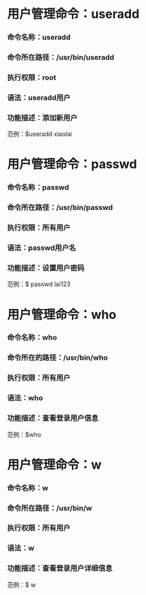 # 用户管理命令：useradd

### 命令名称：useradd

### 命令所在路径：/usr/bin/useradd

### 执行权限：root

### 语法：useradd用户

### 功能描述：添加新用户

范例：$useradd xiaolai

# 用户管理命令：passwd

### 命令名称：passwd

### 命令所在路径：/usr/bin/passwd

### 执行权限：所有用户

### 语法：passwd用户名

### 功能描述：设置用户密码

范例：$ passwd lai123

# 用户管理命令：who

### 命令名称：who

### 命令所在的路径：/usr/bin/who

### 执行权限：所有用户

### 语法：who 

### 功能描述：查看登录用户信息

范例：$who

# 用户管理命令：w

### 命令名称：w

### 命令所在路径：/usr/bin/w

### 执行权限：所有用户

### 语法：w

### 功能描述：查看登录用户详细信息

范例：$ w

